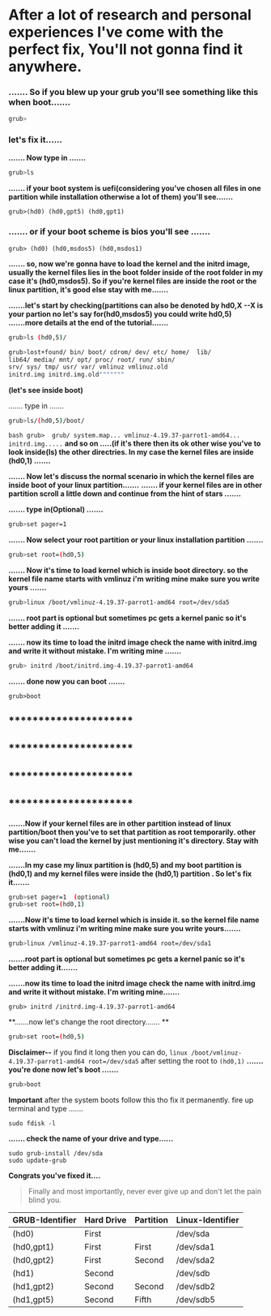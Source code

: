 # After a lot of research and personal experiences I've come with the perfect fix, You'll not gonna find it anywhere.


### ....... So if you blew up your grub you'll see something like this when boot.......

```bash
grub> 
```

### **let's fix it......**

**....... Now type in .......**
```bash
grub>ls 
```
**....... if your boot system is uefi(considering you've chosen all files in one partition while installation otherwise a lot of them) 
         you'll see.......**

``grub>(hd0) (hd0,gpt5) (hd0,gpt1)``

### ....... or if your boot scheme is bios you'll see .......

`grub> (hd0) (hd0,msdos5) (hd0,msdos1)`

**....... so, now we're gonna have to load the kernel and the initrd image, usually the kernel files lies in the boot folder inside 
 of the root folder in my case it's (hd0,msdos5). So if you're kernel files are inside the root or the linux partition,
 it's good else stay with me.......**

**.......let's start by checking(partitions can also be denoted by hd0,X   --X is your partion no let's say 
for(hd0,msdos5) you could write hd0,5) .......more details at the end of the tutorial.......**

```bash
grub>ls (hd0,5)/
```
``` bash
grub>lost+found/ bin/ boot/ cdrom/ dev/ etc/ home/  lib/
lib64/ media/ mnt/ opt/ proc/ root/ run/ sbin/ 
srv/ sys/ tmp/ usr/ var/ vmlinuz vmlinuz.old 
initrd.img initrd.img.old"""""""  
```
**(let's see inside boot)**

....... type in .......

```bash
grub>ls/(hd0,5)/boot/ 
```

``bash
grub>  grub/ system.map... vmlinuz-4.19.37-parrot1-amd64... initrd.img.....``  **and so on  .....(if it's there then its ok other wise 
you've to look inside(ls) the other directries. In my case the kernel files are inside (hd0,1) .......**


**....... Now let's discuss the normal scenario in which the kernel files are inside boot of your linux partition.......**
**....... if your kernel files are in other partition scroll a little down and continue from the hint of stars .......**

**....... type in(Optional) .......**

```bash
grub>set pager=1
```
**....... Now select your root partition or your linux installation partition .......**

```bash
grub>set root=(hd0,5)
```
**....... Now it's time to load kernel which is inside boot directory. so the kernel file name starts 
with vmlinuz i'm writing mine make sure you write yours .......**

```bash
grub>linux /boot/vmlinuz-4.19.37-parrot1-amd64 root=/dev/sda5
```

**....... root part is optional but sometimes pc gets a kernel panic so it's better adding it .......**

**....... now its time to load the initrd image check the name with initrd.img and write it without mistake. I'm writing mine .......**
```bash
grub> initrd /boot/initrd.img-4.19.37-parrot1-amd64
```
**....... done now you can boot .......**

``grub>boot``

## *********************
## *********************
## ********************* 
## ********************* 

**.......Now if your kernel files are in other partition instead of linux partition/boot then you've to set that partition
as root temporarily. other wise you can't load the kernel by just mentioning it's directory. Stay with me.......**

**.......In my case my linux partition is (hd0,5) and my boot partition is (hd0,1) and my kernel files were inside 
the (hd0,1) partition . So let's fix it.......**
```bash
grub>set pager=1  (optional)
grub>set root=(hd0,1)
```
**.......Now it's time to load kernel which is inside it. so the kernel file name starts 
with vmlinuz i'm writing mine make sure you write yours.......**

```bash
grub>linux /vmlinuz-4.19.37-parrot1-amd64 root=/dev/sda1
```

**.......root part is optional but sometimes pc gets a kernel panic so it's better adding it.......**

**.......now its time to load the initrd image check the name with initrd.img and write it without mistake.
        I'm writing mine.......**

``grub> initrd /initrd.img-4.19.37-parrot1-amd64``

**.......now let's change the root directory....... **

```bash
grub>set root=(hd0,5)
```

**Disclaimer--** if you find it long then you can do, 
``linux /boot/vmlinuz-4.19.37-parrot1-amd64 root=/dev/sda5`` after setting the root to `(hd0,1)`
**....... you're done now let's boot .......**
```bash
grub>boot
```
**Important**  after the system boots follow this tho fix it permanently. fire up terminal and type .......

```
sudo fdisk -l
```
**....... check the name of your drive and type......**
```
sudo grub-install /dev/sda
sudo update-grub
```
**Congrats you've fixed it....**

> Finally and most importantly, never ever give up and don't let the pain blind you.
  
  
| GRUB-Identifier | Hard Drive | Partition | Linux-Identifier |
| --------        | --------   | -------   | ------------     |
|  (hd0)          |    First   |           |       /dev/sda   |
| (hd0,gpt1)      |     First   | First      | /dev/sda1 |
| (hd0,gpt2)   | First |  Second |   /dev/sda2  |
| (hd1)    |  Second     |       |   /dev/sdb   |
| (hd1,gpt2)     | Second 	|       Second |      /dev/sdb2   |
| (hd1,gpt5)     |   Second    | Fifth  |   /dev/sdb5 |
 
